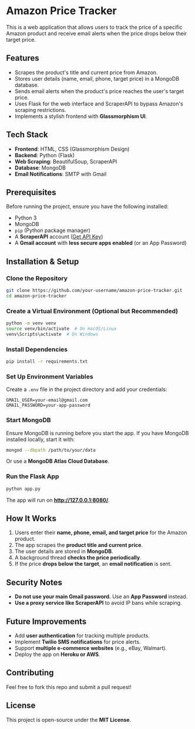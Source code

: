 # Amazon Price Tracker  

This is a web application that allows users to track the price of a specific Amazon product and receive email alerts when the price drops below their target price.  

## Features  
- Scrapes the product's title and current price from Amazon.  
- Stores user details (name, email, phone, target price) in a MongoDB database.  
- Sends email alerts when the product's price reaches the user's target price.  
- Uses Flask for the web interface and ScraperAPI to bypass Amazon's scraping restrictions.  
- Implements a stylish frontend with **Glassmorphism UI**.  

## Tech Stack  
- **Frontend**: HTML, CSS (Glassmorphism Design)  
- **Backend**: Python (Flask)  
- **Web Scraping**: BeautifulSoup, ScraperAPI  
- **Database**: MongoDB  
- **Email Notifications**: SMTP with Gmail  

## Prerequisites  
Before running the project, ensure you have the following installed:  
- Python 3  
- MongoDB  
- `pip` (Python package manager)  
- A **ScraperAPI** account ([Get API Key](https://www.scraperapi.com/))  
- A **Gmail account** with **less secure apps enabled** (or an App Password)  

## Installation & Setup  

### Clone the Repository  
```bash
git clone https://github.com/your-username/amazon-price-tracker.git
cd amazon-price-tracker
```

### Create a Virtual Environment (Optional but Recommended)  
```bash
python -m venv venv  
source venv/bin/activate  # On macOS/Linux  
venv\Scripts\activate  # On Windows  
```

### Install Dependencies  
```bash
pip install -r requirements.txt  
```

### Set Up Environment Variables  
Create a `.env` file in the project directory and add your credentials:  
```
GMAIL_USER=your-email@gmail.com  
GMAIL_PASSWORD=your-app-password  
```

### Start MongoDB  
Ensure MongoDB is running before you start the app. If you have MongoDB installed locally, start it with:  
```bash
mongod --dbpath /path/to/your/data  
```
Or use a **MongoDB Atlas Cloud Database**.  

### Run the Flask App  
```bash
python app.py  
```
The app will run on **http://127.0.0.1:8080/**.  

## How It Works  
1. Users enter their **name, phone, email, and target price** for the Amazon product.  
2. The app scrapes the **product title and current price**.  
3. The user details are stored in **MongoDB**.  
4. A background thread **checks the price periodically**.  
5. If the price **drops below the target**, an **email notification** is sent.  

## Security Notes  
- **Do not use your main Gmail password.** Use an **App Password** instead.  
- **Use a proxy service like ScraperAPI** to avoid IP bans while scraping.  

## Future Improvements  
- Add **user authentication** for tracking multiple products.  
- Implement **Twilio SMS notifications** for price alerts.  
- Support **multiple e-commerce websites** (e.g., eBay, Walmart).  
- Deploy the app on **Heroku or AWS**.  

## Contributing  
Feel free to fork this repo and submit a pull request!  

## License  
This project is open-source under the **MIT License**.  


